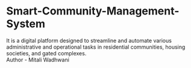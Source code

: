 # Smart-Community-Management-System

It is a digital platform designed to streamline and automate various administrative and operational tasks in residential communities, housing societies, and gated complexes.<br>
Author - Mitali Wadhwani
